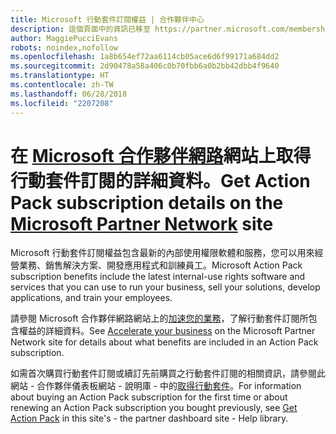 ```yaml
---
title: Microsoft 行動套件訂閱權益 | 合作夥伴中心
description: 這個頁面中的資訊已移至 https://partner.microsoft.com/membership/internal-use-software。
author: MaggiePucciEvans
robots: noindex,nofollow
ms.openlocfilehash: 1a8b654ef72aa6114cb05ace6d6f99171a684dd2
ms.sourcegitcommit: 2d90478a58a406c0b70fbb6a0b2bb42dbb4f9640
ms.translationtype: HT
ms.contentlocale: zh-TW
ms.lasthandoff: 06/28/2018
ms.locfileid: "2207208"
---
```

# <a name="get-action-pack-subscription-details-on-the-microsoft-partner-networkhttpspartnermicrosoftcommembershipinternal-use-software-site"></a><span data-ttu-id="396a8-103">在 [Microsoft 合作夥伴網路](https://partner.microsoft.com/membership/internal-use-software)網站上取得行動套件訂閱的詳細資料。</span><span class="sxs-lookup"><span data-stu-id="396a8-103">Get Action Pack subscription details on the [Microsoft Partner Network](https://partner.microsoft.com/membership/internal-use-software) site</span></span> 

<span data-ttu-id="396a8-104">Microsoft 行動套件訂閱權益包含最新的內部使用權限軟體和服務，您可以用來經營業務、銷售解決方案、開發應用程式和訓練員工。</span><span class="sxs-lookup"><span data-stu-id="396a8-104">Microsoft Action Pack subscription benefits include the latest internal-use rights software and services that you can use to run your business, sell your solutions, develop applications, and train your employees.</span></span>

<span data-ttu-id="396a8-105">請參閱 Microsoft 合作夥伴網路網站上的[加速您的業務](https://partner.microsoft.com/membership/internal-use-software)，了解行動套件訂閱所包含權益的詳細資料。</span><span class="sxs-lookup"><span data-stu-id="396a8-105">See [Accelerate your business](https://partner.microsoft.com/membership/internal-use-software) on the Microsoft Partner Network site for details about what benefits are included in an Action Pack subscription.</span></span>   

<span data-ttu-id="396a8-106">如需首次購買行動套件訂閱或續訂先前購買之行動套件訂閱的相關資訊，請參閱此網站 - 合作夥伴儀表板網站 - 說明庫 - 中的[取得行動套件](mpn-get-action-pack.md)。</span><span class="sxs-lookup"><span data-stu-id="396a8-106">For information about buying an Action Pack subscription for the first time or about renewing an Action Pack subscription you bought previously, see [Get Action Pack](mpn-get-action-pack.md) in this site's - the partner dashboard site - Help library.</span></span>


